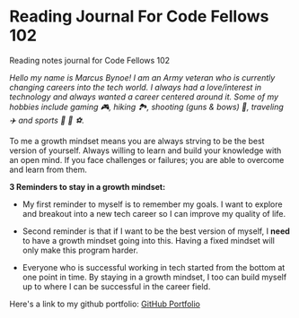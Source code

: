 # Reading Journal For Code Fellows 102
Reading notes journal for Code Fellows 102

*Hello my name is Marcus Bynoe! I am an Army veteran who is currently changing careers into the tech world. I always had a love/interest in technology and always wanted a career centered around it. Some of my hobbies include gaming :video_game:, hiking :national_park:, shooting (guns & bows)  	:bow_and_arrow:, traveling :airplane: and sports :football: :basketball: :soccer:.*

To me a growth mindset means you are always strving to be the best version of yourself. Always willing to learn and build your knowledge with an open mind. If you face challenges or failures; you are able to overcome and learn from them. 

**3 Reminders to stay in a growth mindset:**

- My first reminder to myself is to remember my goals. I want to explore and breakout into a new tech career so I can improve my quality of life. 
 
- Second reminder is that if I want to be the best version of myself, I **need** to have a growth mindset going into this. Having a fixed mindset will only make this program harder.  

- Everyone who is successful working in tech started from the bottom at one point in time. By staying in a growth mindset, I too can build myself up to where I can be successful in the career field.  

Here's a link to my github portfolio: [GitHub Portfolio](https://github.com/marcusbynoe/reading-notes)
